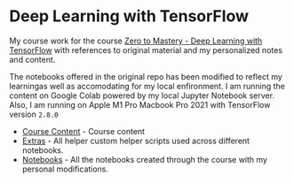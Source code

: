 # Deep Learning with TensorFlow

My course work for the course [Zero to Mastery - Deep Learning with TensorFlow](https://dbourke.link/ZTMTFcourse) with references to original material and my personalized notes and content.

The notebooks offered in the original repo has been modified to reflect my learningas well as accomodating for my local enfironment. I am running the content on Google Colab powered by my local Jupyter Notebook server. Also, I am running on Apple M1 Pro Macbook Pro 2021 with TensorFlow version `2.8.0`


- [Course Content](Course_Content) - Course content
- [Extras](Extras) - All helper custom helper scripts used across different notebooks.
- [Notebooks](Notebooks) - All the notebooks created through the course with my personal modifications.
